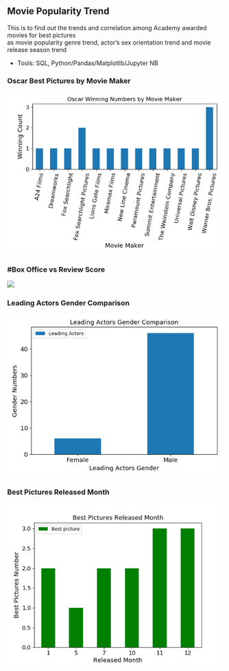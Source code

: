 ## Movie Popularity Trend
This is to find out the trends and correlation among Academy awarded movies for best pictures <br>
as movie popularity genre trend, actor’s sex orientation trend and movie release season trend <br>
- Tools: SQL, Python/Pandas/Matplotlib/Jupyter NB

### Oscar Best Pictures by Movie Maker
<img src="images/Numbers_by_Movie_Maker.png">

### #Box Office vs Review Score
<img src="images/Box_Office_vs_Review_Scrore.png">

### Leading Actors Gender Comparison
<img src="images/Leading_Actors_Gender_Comparison.png">

### Best Pictures Released Month
<img src="images/Best_Pictures_Released_Month.png">

